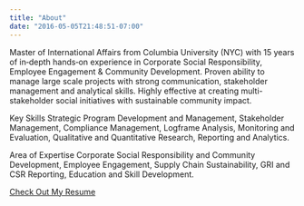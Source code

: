 ```yaml
---
title: "About"
date: "2016-05-05T21:48:51-07:00"
---
```


Master of International Affairs from Columbia University (NYC) with 15 years of in‐depth hands‐on experience in Corporate Social Responsibility, Employee Engagement & Community Development. Proven ability to manage large scale projects with strong communication, stakeholder management and analytical skills. Highly effective at creating multi- stakeholder social initiatives with sustainable community impact.

Key Skills
Strategic Program Development and Management, Stakeholder Management, Compliance Management, Logframe Analysis, Monitoring and Evaluation, Qualitative and Quantitative Research, Reporting and Analytics. 

Area of Expertise
Corporate Social Responsibility and Community Development, Employee Engagement, Supply Chain Sustainability, GRI and CSR Reporting, Education and Skill Development.


[Check Out My Resume](http://onkarsingh.rbind.io/resume/)